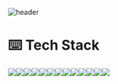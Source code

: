 ![header](https://capsule-render.vercel.app/api?type=waving&color=auto&height=300&section=header&text=Hello👋&fontSize=70&animation=fadeIn&fontAlignY=38&desc=ItsAlanWorld&descAlignY=51&descAlign=62)

# ⌨️ Tech Stack
<img src="https://img.shields.io/badge/HTML-E34F26?style=flat-square&logo=HTML5&logoColor=white" /><img src="https://img.shields.io/badge/CSS-1572B6?style=flat-square&logo=CSS3&logoColor=white" /><img src="https://img.shields.io/badge/Sass-CC6699?style=flat-square&logo=Sass&logoColor=white" /><img src="https://img.shields.io/badge/Javascript-FFB13B?style=flat-square&logo=Javascript&logoColor=white" /><img src="https://img.shields.io/badge/TypeScript-3178C6?style=flat-square&logo=Typescript&logoColor=white" /><img src="https://img.shields.io/badge/React-61DAFB?style=flat-square&logo=React&logoColor=white" /><img src="https://img.shields.io/badge/Node.js-339933?style=flat-square&logo=Node.js&logoColor=white" /><img src="https://img.shields.io/badge/HyperledgerFabric-2F3134?style=flat-square&logo=Hyperledger&logoColor=white" /><img src="https://img.shields.io/badge/Go-00ADD8?style=flat-square&logo=Go&logoColor=white" /><img src="https://img.shields.io/badge/Docker-2496ED?style=flat-square&logo=Docker&logoColor=white" /><img src="https://img.shields.io/badge/MySQL-4479A1?style=flat-square&logo=MySQL&logoColor=white" /><img src="https://img.shields.io/badge/aws-232F3E?style=flat-square&logo=Amazon AWS&logoColor=white" /><img src="https://img.shields.io/badge/Firebase-FFCA28?style=flat-square&logo=Firebase&logoColor=white" />

